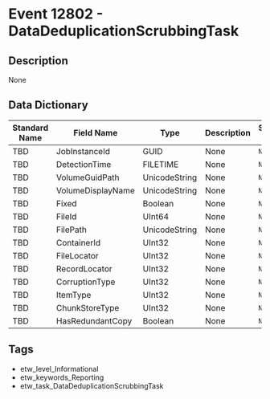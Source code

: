 # Event 12802 - DataDeduplicationScrubbingTask

## Description
None

## Data Dictionary
|Standard Name|Field Name|Type|Description|Sample Value|
|---|---|---|---|---|
|TBD|JobInstanceId|GUID|None|`None`|
|TBD|DetectionTime|FILETIME|None|`None`|
|TBD|VolumeGuidPath|UnicodeString|None|`None`|
|TBD|VolumeDisplayName|UnicodeString|None|`None`|
|TBD|Fixed|Boolean|None|`None`|
|TBD|FileId|UInt64|None|`None`|
|TBD|FilePath|UnicodeString|None|`None`|
|TBD|ContainerId|UInt32|None|`None`|
|TBD|FileLocator|UInt32|None|`None`|
|TBD|RecordLocator|UInt32|None|`None`|
|TBD|CorruptionType|UInt32|None|`None`|
|TBD|ItemType|UInt32|None|`None`|
|TBD|ChunkStoreType|UInt32|None|`None`|
|TBD|HasRedundantCopy|Boolean|None|`None`|

## Tags
* etw_level_Informational
* etw_keywords_Reporting
* etw_task_DataDeduplicationScrubbingTask